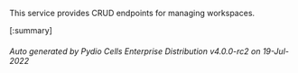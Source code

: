 






This service provides CRUD endpoints for managing workspaces.

[:summary]

###### Auto generated by Pydio Cells Enterprise Distribution v4.0.0-rc2 on 19-Jul-2022
